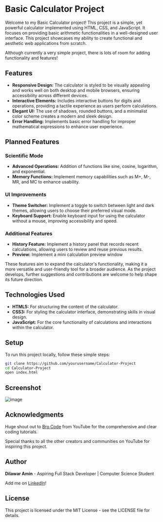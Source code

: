 # Basic Calculator Project
Welcome to my Basic Calculator project! This project is a simple, yet powerful calculator implemented using HTML, CSS, and JavaScript. It focuses on providing basic arithmetic functionalities in a well-designed user interface. This project showcases my ability to create functional and aesthetic web applications from scratch.

Although currently a very simple project, there is lots of room for adding functionality and features!

## Features
- **Responsive Design:** The calculator is styled to be visually appealing and works well on both desktop and mobile browsers, ensuring accessibility across different devices.
- **Interactive Elements:** Includes interactive buttons for digits and operations, providing a tactile experience as users perform calculations.
- **Elegant UI:** The use of shadows, rounded buttons, and a minimalist color scheme creates a modern and sleek design.
- **Error Handling:** Implements basic error handling for improper mathematical expressions to enhance user experience.

## Planned Features

### Scientific Mode
- **Advanced Operations:** Addition of functions like sine, cosine, logarithm, and exponential.
- **Memory Functions:** Implement memory capabilities such as M+, M-, MR, and MC to enhance usability.

### UI Improvements
- **Theme Switcher:** Implement a toggle to switch between light and dark themes, allowing users to choose their preferred visual mode.
- **Keyboard Support:** Enable keyboard input for using the calculator without a mouse, improving accessibility and speed.

### Additional Features
- **History Feature:** Implement a history panel that records recent calculations, allowing users to review and reuse previous results.
- **Preview:** Implement a mini calculation preview window

These features aim to expand the calculator's functionality, making it a more versatile and user-friendly tool for a broader audience. As the project develops, further suggestions and contributions are welcome to help shape its future direction.


## Technologies Used
- **HTML5:** For structuring the content of the calculator.
- **CSS3:** For styling the calculator interface, demonstrating skills in visual design.
- **JavaScript:** For the core functionality of calculations and interactions within the calculator.

## Setup
To run this project locally, follow these simple steps:

```bash
git clone https://github.com/yourusername/Calculator-Project
cd Calculator-Project
open index.html
```

## Screenshot

![image](https://github.com/dilawaramin/Calculator/assets/79779873/b8deca7b-d639-4371-9417-7b233019a278)

## Acknowledgments

Huge shout out to [Bro Code](https://www.youtube.com/@BroCodez) from YouTube for the comprehensive and clear coding tutorials.  

Special thanks to all the other creators and communities on YouTube for inspiring this project.

## Author

**Dilawar Amin** - Aspiring Full Stack Developer | Computer Science Student

Add me on [LinkedIn](https://www.linkedin.com/in/dilawar-amin-70a39719b/)!

## License

This project is licensed under the MIT License - see the LICENSE file for details.
